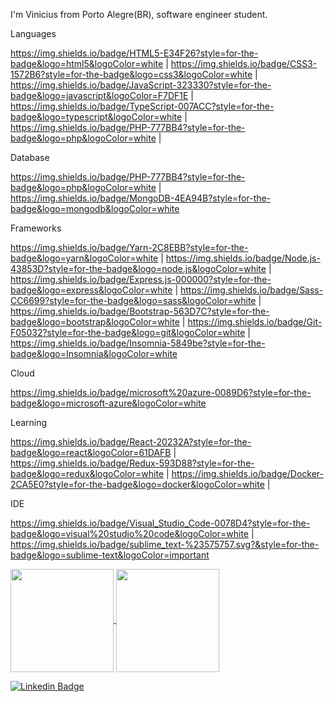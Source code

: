 I'm Vinicius from Porto Alegre(BR), software engineer student.

Languages

https://img.shields.io/badge/HTML5-E34F26?style=for-the-badge&logo=html5&logoColor=white  |
https://img.shields.io/badge/CSS3-1572B6?style=for-the-badge&logo=css3&logoColor=white  |
https://img.shields.io/badge/JavaScript-323330?style=for-the-badge&logo=javascript&logoColor=F7DF1E  |
https://img.shields.io/badge/TypeScript-007ACC?style=for-the-badge&logo=typescript&logoColor=white  |
https://img.shields.io/badge/PHP-777BB4?style=for-the-badge&logo=php&logoColor=white  |

Database

https://img.shields.io/badge/PHP-777BB4?style=for-the-badge&logo=php&logoColor=white  |
https://img.shields.io/badge/MongoDB-4EA94B?style=for-the-badge&logo=mongodb&logoColor=white

Frameworks

https://img.shields.io/badge/Yarn-2C8EBB?style=for-the-badge&logo=yarn&logoColor=white  |
https://img.shields.io/badge/Node.js-43853D?style=for-the-badge&logo=node.js&logoColor=white  |
https://img.shields.io/badge/Express.js-000000?style=for-the-badge&logo=express&logoColor=white  |
https://img.shields.io/badge/Sass-CC6699?style=for-the-badge&logo=sass&logoColor=white  |
https://img.shields.io/badge/Bootstrap-563D7C?style=for-the-badge&logo=bootstrap&logoColor=white  |
https://img.shields.io/badge/Git-F05032?style=for-the-badge&logo=git&logoColor=white  |
https://img.shields.io/badge/Insomnia-5849be?style=for-the-badge&logo=Insomnia&logoColor=white  

Cloud

https://img.shields.io/badge/microsoft%20azure-0089D6?style=for-the-badge&logo=microsoft-azure&logoColor=white

Learning

https://img.shields.io/badge/React-20232A?style=for-the-badge&logo=react&logoColor=61DAFB  |
https://img.shields.io/badge/Redux-593D88?style=for-the-badge&logo=redux&logoColor=white  |
https://img.shields.io/badge/Docker-2CA5E0?style=for-the-badge&logo=docker&logoColor=white  |

IDE

https://img.shields.io/badge/Visual_Studio_Code-0078D4?style=for-the-badge&logo=visual%20studio%20code&logoColor=white  |
https://img.shields.io/badge/sublime_text-%23575757.svg?&style=for-the-badge&logo=sublime-text&logoColor=important

<p>
  <a href="https://github.com/viniciusmf39/github-readme-stats">
    <img
     align="center"
     height="165"
     src="https://github-readme-stats.vercel.app/api?username=viniciusmf39&count_private=true&show_icons=true&custom_title=Vinicius's%20Github%20Stats&hide=issues&theme=blueberry"
    />
  </a>
  
  <a href="https://github.com/viniciusmf39/github-readme-stats">
    <img
     align="center"
     height="165"
     src="https://github-readme-stats.vercel.app/api/top-langs/?username=viniciusmf39&&layout=compact&theme=blueberry&langs_count=8)"
    />
  </a>
</p>

[![Linkedin Badge](https://img.shields.io/badge/LinkedIn-0077B5?style=for-the-badge&logo=linkedin&logoColor=white&link=https://www.linkedin.com/in/diogo-de-paula-654567165/)](https://www.linkedin.com/in/vinicius-fernandes-1727981a6/)

